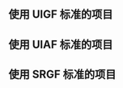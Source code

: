 ## 使用 UIGF 标准的项目
<RelativeProjectPanel>

<RelativeProject
name="genshin wish export"
desc="Easily export the Genshin Impact wish record"
url="https://github.com/biuuu/genshin-wish-export"
logo="https://s1.ax1x.com/2023/09/09/pP6xBef.png"
version="UIGF v2.3"
:thirdparty="[{type: 'github', url: 'https://github.com/biuuu/genshin-wish-export'}]"
preview="https://img.alicdn.com/imgextra/i3/1797064093/O1CN018VkZBw1g6dvTMaX9W_!!1797064093.png"
/>

<RelativeProject
name="胡桃"
desc="唷，找本堂主有何贵干呀？"
logo="https://img.alicdn.com/imgextra/i4/1797064093/O1CN01oaGvKE1g6dut0pICS_!!1797064093.png"
url="https://hut.ao/"
version="UIGF v2.3"
:thirdparty="[{type: 'github', url: 'https://github.com/DGP-Studio/Snap.Hutao'}]"
preview="https://img.alicdn.com/imgextra/i4/1797064093/O1CN01F0AGTl1g6dvW6j28q_!!1797064093.png"
/>

<RelativeProject
name="寻空"
desc="记录旅途中发生的事"
logo="https://xunkong.cc/images/logo.640.webp"
url="https://xunkong.cc/"
:thirdparty="[{type: 'github', url: 'https://github.com/xunkong/xunkong'}]"
preview="https://file.xunkong.cc/static/repo/xunkong/YanfeiLawyer.webp"
/>

<RelativeProject
name="genshin-gacha-analyzer"
desc="genshin wish history analyzer"
logo="https://s1.ax1x.com/2023/09/09/pP6xyFg.jpg"
url="https://genshin.voderl.cn/"
:thirdparty="[{type: 'github', url: 'https://github.com/voderl/genshin-gacha-analyzer'}]"
preview="https://s1.ax1x.com/2023/09/09/pP6x1eK.png"
/>

<RelativeProject
name="应急食品"
desc="安卓平台下的原神工具客户端"
logo="https://img.alicdn.com/imgextra/i4/1797064093/O1CN01agfnd91g6dvMzibmE_!!1797064093.png"
url="https://gtool.mukapp.top/"
preview="/partnerships/mukapp/preview.webp"
/>

<RelativeProject
name="提瓦特小助手"
desc="专注旅行者服务的微信小程序"
logo="https://img.alicdn.com/imgextra/i1/1797064093/O1CN01wVRiEq1g6dvGG2mmX_!!1797064093.png"
url="https://www.yshelper.com/index.php"
preview="/partnerships/teyvat-preview.png"
/>

<RelativeProject
name="genshin-gacha-export"
desc="原神抽卡记录导出"
logo="https://s1.ax1x.com/2023/09/09/pP6xyFg.jpg"
url="https://github.com/sunfkny/genshin-gacha-export"
:thirdparty="[{type: 'github', url: 'https://github.com/sunfkny/genshin-gacha-export'}]"
preview="https://img.alicdn.com/imgextra/i1/1797064093/O1CN01Or2BBf1g6dvUQwGP9_!!1797064093.png"
/>

<RelativeProject
name="原神披萨小助手"
desc="Apple全平台原神小助手"
logo="https://gi.pizzastudio.org/img/ophelper_logo_clipped.png"
url="https://apps.apple.com/app/id1635319193"
:thirdparty="[{type: 'github', url: 'https://github.com/pizza-studio/GenshinPizzaHelper'}]"
preview="https://gi.pizzastudio.org/img/ophelper-uigf-preview.png"
/>

<RelativeProject
name="Sangonomiya"
desc="原神祈愿记录工具"
logo="https://s1.ax1x.com/2023/09/09/pP6x7Y4.png"
url="https://github.com/AuroraZiling/sangonomiya"
:thirdparty="[{type: 'github', url: 'https://github.com/AuroraZiling/sangonomiya'}]"
preview="https://s1.ax1x.com/2023/09/09/pP6xHfJ.png"
/>

<RelativeProject
name="Starward"
desc="米家游戏启动器"
logo=""
url="https://github.com/Scighost/Starward"
:thirdparty="[{type: 'github', url: 'https://github.com/Scighost/Starward'}]"
preview="https://starward.scighost.com/resource/img/uigf/uigf_zh.webp"
/>

<RelativeProject
name="提瓦特指南"
desc="A Genshin Tool build with Tauri"
logo="/partnerships/TeyvatGuide/logo.png"
version="UIGF v2.3"
url="https://apps.microsoft.com/store/detail/teyvat-guide/9NLBNNNBNSJN?hl=zh-cn&gl=cn&rtc=1"
:thirdparty="[{type: 'github', url: 'https://github.com/BTMuli/TeyvatGuide'}]"
preview="/partnerships/TeyvatGuide/AppPreview.png"
/>

<RelativeProject
name="派蒙笔记本"
desc="安卓平台下的原神工具"
logo="https://cdn.jsdelivr.net/gh/QooLianyi/PaimonsNotebook.github.io/icon_paimonsnotebook_playstore.webp"
url="https://github.com/QooLianyi/PaimonsNotebook"
:thirdparty="[{type: 'github', url: 'https://github.com/QooLianyi/PaimonsNotebook'}]"
preview="https://cdn.jsdelivr.net/gh/QooLianyi/PaimonsNotebook.github.io/bg_paimonsnotebook_uigf.webp"
/>

</RelativeProjectPanel>

## 使用 UIAF 标准的项目
<RelativeProjectPanel>

<RelativeProject
name="胡桃"
desc="唷，找本堂主有何贵干呀？"
logo="https://img.alicdn.com/imgextra/i4/1797064093/O1CN01oaGvKE1g6dut0pICS_!!1797064093.png"
url="https://hut.ao/"
version="UIAF v1.1"
:thirdparty="[{type: 'github', url: 'https://github.com/DGP-Studio/Snap.Hutao'}]"
preview="https://img.alicdn.com/imgextra/i4/1797064093/O1CN01F0AGTl1g6dvW6j28q_!!1797064093.png"
/>

<RelativeProject
name="寻空"
desc="记录旅途中发生的事"
logo="https://xunkong.cc/images/logo.640.webp"
url="https://xunkong.cc/"
:thirdparty="[{type: 'github', url: 'https://github.com/xunkong/xunkong'}]"
preview="https://file.xunkong.cc/static/repo/xunkong/YanfeiLawyer.webp"
/>

<RelativeProject
name="椰羊 cocogoat"
desc="A toolbox for Genshin Impact 100% running in browser."
logo="https://avatars.githubusercontent.com/u/82107463"
url="https://cocogoat.work/"
:thirdparty="[{type: 'github', url: 'https://github.com/yuehaiTeam/cocogoat'}]"
preview="/partnerships/cocogoat.png"
/>

<RelativeProject
name="YaeAchievement"
desc="更快、更准的原神成就导出工具"
logo="https://raw.githubusercontent.com/HolographicHat/YaeAchievement/master/icon.ico"
url="https://github.com/HolographicHat/YaeAchievement"
:thirdparty="[{type: 'github', url: 'https://github.com/HolographicHat/YaeAchievement'}]"
preview="https://raw.githubusercontent.com/Finchaos/yae-markdown-230119/main/images/4.png"
/>

<RelativeProject
name="提瓦特指南"
desc="A Genshin Tool build with Tauri"
logo="/partnerships/TeyvatGuide/logo.png"
url="https://apps.microsoft.com/store/detail/teyvat-guide/9NLBNNNBNSJN?hl=zh-cn&gl=cn&rtc=1"
version="UIAF v1.1"
:thirdparty="[{type: 'github', url: 'https://github.com/BTMuli/TeyvatGuide'}]"
preview="/partnerships/TeyvatGuide/AppPreview.png"
/>

</RelativeProjectPanel>

## 使用 SRGF 标准的项目
<RelativeProjectPanel>

<RelativeProject
name="StarRail Gacha Exporter"
desc="一个快捷简便的崩坏：星穹铁道抽卡导出工具"
logo="https://raw.githubusercontent.com/DancingSnow0517/StarRail-gacha/master/imgs/star_rail.png"
url="https://dancingsnow0517.github.io/StarRail-gacha/"
:thirdparty="[{type: 'github', url: 'https://github.com/DancingSnow0517/StarRail-gacha'}]"
preview="https://raw.githubusercontent.com/DancingSnow0517/StarRail-gacha/master/imgs/1.png"
/>

<RelativeProject
name="SRCat"
desc="崩坏：星穹铁道 - 工具箱 / 愿此行，有猫猫一直相伴"
logo="https://raw.githubusercontent.com/BoxCatTeam/SRCat/master/github-assets/images/app_icon.png"
url="https://srcat.boxcat.org/"
:thirdparty="[{type: 'github', url: 'https://github.com/BoxCatTeam/SRCat'}]"
preview="https://raw.githubusercontent.com/BoxCatTeam/SRCat/master/github-assets/images/3.png"
/>

<RelativeProject
name="Asta"
desc="崩坏：星穹铁道 跃迁记录工具"
logo="https://s1.ax1x.com/2023/09/09/pP6xLlR.png"
url="https://github.com/AuroraZiling/star-rail-asta"
preview="https://s1.ax1x.com/2023/09/09/pP6xO61.png"
/>

<RelativeProject
name="Starward"
desc="米家游戏启动器"
logo=""
url="https://github.com/Scighost/Starward"
preview="https://starward.scighost.com/resource/img/uigf/srgf_zh.webp"
/>

<RelativeProject
name="星穹铁道跃迁观测工具"
desc="观测您的每一次跃迁"
logo="/partnerships/starwo/logo.png"
url="https://starwo.dodocotales.cc/"
:thirdparty="[{type: 'github', url: 'https://github.com/TremblingMoeNew/StarRailWarpObserve'}]"
preview="/partnerships/starwo/preview.png"
/>

<RelativeProject
name="星轨工具箱"
desc="被增强后的星穹铁道启动器"
logo="https://cdn.jamsg.cn/release/SRTools/Logo.webp"
url="https://srtools.jamsg.cn"
:thirdparty="[{type: 'github', url: 'https://github.com/JamXi233/SRTools'}]"
preview="https://cdn.jamsg.cn/release/SRTools/Preview.webp"
/>

<RelativeProject
name="咸鱼的崩铁助理"
desc="崩坏：星穹铁道 抽卡分析&充能计算器"
logo="https://raw.githubusercontent.com/xyxyx718/HSRchargingCalculator/main/img/logo.png"
url="https://github.com/xyxyx718/HSRchargingCalculator/blob/main/%E5%92%B8%E9%B1%BC%E7%9A%84%E5%B4%A9%E9%93%81%E5%8A%A9%E7%90%86.md"
:thirdparty="[{type: 'github', url: 'https://github.com/xyxyx718/HSRchargingCalculator'}]"
preview="https://raw.githubusercontent.com/xyxyx718/HSRchargingCalculator/main/img/mp-history.jpg"
/>


<RelativeProject
name="StarRailTools"
desc="保存星铁数据的小工具"
logo=""
url="https://github.com/cntvc/star-rail-tools"
:thirdparty="[{type: 'github', url: 'https://github.com/cntvc/star-rail-tools'}]"
version="SRGF v1.0"
preview="https://raw.githubusercontent.com/cntvc/star-rail-tools/main/docs/image/star_rail_tools_cover.png"
/>

<RelativeProject
name="StarRailToolkit"
desc="崩坏：星穹铁道工具箱"
logo="/partnerships/StarRailToolkit/logo.jpg"
url="https://github.com/LittleNyima/honkai-starrail-toolkit"
:thirdparty="[{type: 'github', url: 'https://github.com/LittleNyima/honkai-starrail-toolkit'}]"
preview="/partnerships/StarRailToolkit/preview.jpg"
/>

</RelativeProjectPanel>

